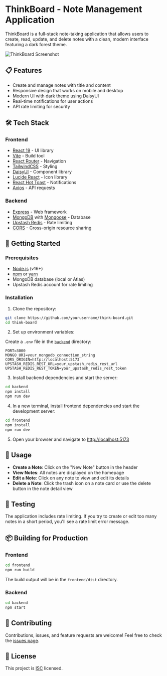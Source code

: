 # ThinkBoard - Note Management Application

ThinkBoard is a full-stack note-taking application that allows users to create, read, update, and delete notes with a clean, modern interface featuring a dark forest theme.

![ThinkBoard Screenshot](https://raw.githubusercontent.com/lucastgama/think-board/refs/heads/feature/frontend-setup/image.png)

## 📋 Features

- Create and manage notes with title and content
- Responsive design that works on mobile and desktop
- Modern UI with dark theme using DaisyUI
- Real-time notifications for user actions
- API rate limiting for security

## 🛠️ Tech Stack

### Frontend

- [React 19](https://react.dev/) - UI library
- [Vite](https://vitejs.dev/) - Build tool
- [React Router](https://reactrouter.com/) - Navigation
- [TailwindCSS](https://tailwindcss.com/) - Styling
- [DaisyUI](https://daisyui.com/) - Component library
- [Lucide React](https://lucide.dev/) - Icon library
- [React Hot Toast](https://react-hot-toast.com/) - Notifications
- [Axios](https://axios-http.com/) - API requests

### Backend

- [Express](https://expressjs.com/) - Web framework
- [MongoDB](https://www.mongodb.com/) with [Mongoose](https://mongoosejs.com/) - Database
- [Upstash Redis](https://upstash.com/) - Rate limiting
- [CORS](https://www.npmjs.com/package/cors) - Cross-origin resource sharing

## 🚀 Getting Started

### Prerequisites

- [Node.js](https://nodejs.org/) (v16+)
- [npm](https://www.npmjs.com/) or [yarn](https://yarnpkg.com/)
- MongoDB database (local or Atlas)
- Upstash Redis account for rate limiting

### Installation

1. Clone the repository:

```bash
git clone https://github.com/yourusername/think-board.git
cd think-board
```

2. Set up environment variables:

Create a `.env` file in the [`backend`](backend) directory:

```
PORT=3000
MONGO_URI=your_mongodb_connection_string
CORS_ORIGIN=http://localhost:5173
UPSTASH_REDIS_REST_URL=your_upstash_redis_rest_url
UPSTASH_REDIS_REST_TOKEN=your_upstash_redis_rest_token
```

3. Install backend dependencies and start the server:

```bash
cd backend
npm install
npm run dev
```

4. In a new terminal, install frontend dependencies and start the development server:

```bash
cd frontend
npm install
npm run dev
```

5. Open your browser and navigate to [http://localhost:5173](http://localhost:5173)

## 📝 Usage

- **Create a Note**: Click on the "New Note" button in the header
- **View Notes**: All notes are displayed on the homepage
- **Edit a Note**: Click on any note to view and edit its details
- **Delete a Note**: Click the trash icon on a note card or use the delete button in the note detail view

## 🧪 Testing

The application includes rate limiting. If you try to create or edit too many notes in a short period, you'll see a rate limit error message.

## 📦 Building for Production

### Frontend

```bash
cd frontend
npm run build
```

The build output will be in the `frontend/dist` directory.

### Backend

```bash
cd backend
npm start
```

## 🤝 Contributing

Contributions, issues, and feature requests are welcome! Feel free to check the [issues page](https://github.com/yourusername/think-board/issues).

## 📄 License

This project is [ISC](https://opensource.org/licenses/ISC) licensed.
